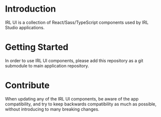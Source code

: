 # Introduction 
IRL UI is a collection of React/Sass/TypeScript components used by IRL Studio applications.

# Getting Started
In order to use IRL UI components, please add this repository as a git submodule to main application repository.

# Contribute
When updating any of the IRL UI components, be aware of the app compatibility, and try to
keep backwards compatibility as much as possible, without introducing to many breaking changes.
